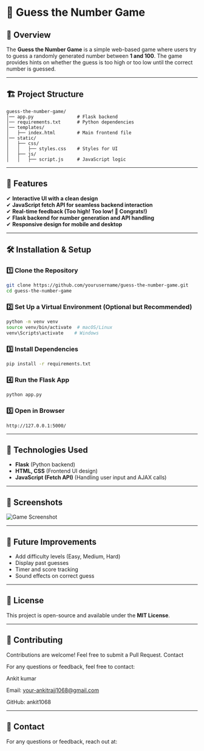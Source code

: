 # 🎯 Guess the Number Game

## 📌 Overview
The **Guess the Number Game** is a simple web-based game where users try to guess a randomly generated number between **1 and 100**. The game provides hints on whether the guess is too high or too low until the correct number is guessed.

---

## 🏗️ Project Structure
```
guess-the-number-game/
│── app.py                # Flask backend
│── requirements.txt      # Python dependencies
│── templates/
│   ├── index.html        # Main frontend file
│── static/
│   ├── css/
│   │   ├── styles.css    # Styles for UI
│   ├── js/
│   │   ├── script.js     # JavaScript logic
```

---

## 🚀 Features
✔ **Interactive UI with a clean design**  
✔ **JavaScript fetch API for seamless backend interaction**  
✔ **Real-time feedback (Too high! Too low! 🎉 Congrats!)**  
✔ **Flask backend for number generation and API handling**  
✔ **Responsive design for mobile and desktop**  

---

## 🛠️ Installation & Setup

### 1️⃣ Clone the Repository
```bash
git clone https://github.com/yourusername/guess-the-number-game.git
cd guess-the-number-game
```

### 2️⃣ Set Up a Virtual Environment (Optional but Recommended)
```bash
python -m venv venv
source venv/bin/activate  # macOS/Linux
venv\Scripts\activate    # Windows
```

### 3️⃣ Install Dependencies
```bash
pip install -r requirements.txt
```

### 4️⃣ Run the Flask App
```bash
python app.py
```

### 5️⃣ Open in Browser
```
http://127.0.0.1:5000/
```

---

## 🔧 Technologies Used
- **Flask** (Python backend)
- **HTML, CSS** (Frontend UI design)
- **JavaScript (Fetch API)** (Handling user input and AJAX calls)

---

## 📸 Screenshots
![Game Screenshot](https://via.placeholder.com/800x400?text=Guess+the+Number+Game)

---

## 📌 Future Improvements
- Add difficulty levels (Easy, Medium, Hard)
- Display past guesses
- Timer and score tracking
- Sound effects on correct guess

---

## 📜 License
This project is open-source and available under the **MIT License**.

---

## 🤝 Contributing
Contributions are welcome! Feel free to submit a Pull Request.
Contact

For any questions or feedback, feel free to contact:

Ankit kumar

Email: your-ankitrajj1068@gmail.com

GitHub: ankit1068

---

## 📧 Contact
For any questions or feedback, reach out at: 

